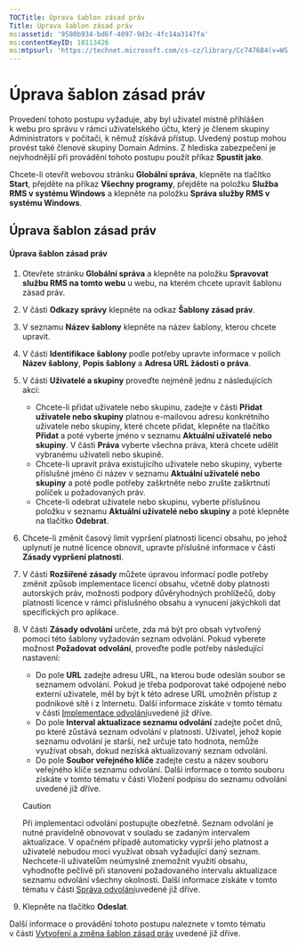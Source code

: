 ```yaml
---
TOCTitle: Úprava šablon zásad práv
Title: Úprava šablon zásad práv
ms:assetid: '9580b934-bd6f-4097-9d3c-4fc14a3147fa'
ms:contentKeyID: 18113426
ms:mtpsurl: 'https://technet.microsoft.com/cs-cz/library/Cc747684(v=WS.10)'
---
```


Úprava šablon zásad práv
========================

Provedení tohoto postupu vyžaduje, aby byl uživatel místně přihlášen k webu pro správu v rámci uživatelského účtu, který je členem skupiny Administrators v počítači, k němuž získává přístup. Uvedený postup mohou provést také členové skupiny Domain Admins. Z hlediska zabezpečení je nejvhodnější při provádění tohoto postupu použít příkaz **Spustit jako**.

Chcete-li otevřít webovou stránku **Globální správa**, klepněte na tlačítko **Start**, přejděte na příkaz **Všechny programy**, přejděte na položku **Služba RMS v systému Windows** a klepněte na položku **Správa služby RMS v systému Windows**.

Úprava šablon zásad práv
------------------------

#### Úprava šablon zásad práv

1.  Otevřete stránku **Globální správa** a klepněte na položku **Spravovat službu RMS na tomto webu** u webu, na kterém chcete upravit šablonu zásad práv.

2.  V části **Odkazy správy** klepněte na odkaz **Šablony zásad práv**.

3.  V seznamu **Název šablony** klepněte na název šablony, kterou chcete upravit.

4.  V části **Identifikace šablony** podle potřeby upravte informace v polích **Název šablony**, **Popis šablony** a **Adresa URL žádosti o práva**.

5.  V části **Uživatelé a skupiny** proveďte nejméně jednu z následujících akcí:

    -   Chcete-li přidat uživatele nebo skupinu, zadejte v části **Přidat uživatele nebo skupiny** platnou e-mailovou adresu konkrétního uživatele nebo skupiny, které chcete přidat, klepněte na tlačítko **Přidat** a poté vyberte jméno v seznamu **Aktuální uživatelé nebo skupiny**. V části **Práva** vyberte všechna práva, která chcete udělit vybranému uživateli nebo skupině.
    -   Chcete-li upravit práva existujícího uživatele nebo skupiny, vyberte příslušné jméno či název v seznamu **Aktuální uživatelé nebo skupiny** a poté podle potřeby zaškrtněte nebo zrušte zaškrtnutí políček u požadovaných práv.
    -   Chcete-li odebrat uživatele nebo skupinu, vyberte příslušnou položku v seznamu **Aktuální uživatelé nebo skupiny** a poté klepněte na tlačítko **Odebrat**.

6.  Chcete-li změnit časový limit vypršení platnosti licencí obsahu, po jehož uplynutí je nutné licence obnovit, upravte příslušné informace v části **Zásady vypršení platnosti**.

7.  V části **Rozšířené zásady** můžete úpravou informací podle potřeby změnit způsob implementace licencí obsahu, včetně doby platnosti autorských práv, možnosti podpory důvěryhodných prohlížečů, doby platnosti licence v rámci příslušného obsahu a vynucení jakýchkoli dat specifických pro aplikace.

8.  V části **Zásady odvolání** určete, zda má být pro obsah vytvořený pomocí této šablony vyžadován seznam odvolání. Pokud vyberete možnost **Požadovat odvolání**, proveďte podle potřeby následující nastavení:

    -   Do pole **URL** zadejte adresu URL, na kterou bude odeslán soubor se seznamem odvolání. Pokud je třeba podporovat také odpojené nebo externí uživatele, měl by být k této adrese URL umožněn přístup z podnikové sítě i z Internetu. Další informace získáte v tomto tématu v části [Implementace odvolání](https://technet.microsoft.com/4735f060-7197-4ae2-830a-f91bcc4de30a)uvedené již dříve.
    -   Do pole **Interval aktualizace seznamu odvolání** zadejte počet dnů, po které zůstává seznam odvolání v platnosti. Uživatel, jehož kopie seznamu odvolání je starší, než určuje tato hodnota, nemůže využívat obsah, dokud nezíská aktualizovaný seznam odvolání.
    -   Do pole **Soubor veřejného klíče** zadejte cestu a název souboru veřejného klíče seznamu odvolání. Další informace o tomto souboru získáte v tomto tématu v části Vložení podpisu do seznamu odvolání uvedené již dříve.

    > [!CAUTION]
    > Při implementaci odvolání postupujte obezřetně. Seznam odvolání je nutné pravidelně obnovovat v souladu se zadaným intervalem aktualizace. V opačném případě automaticky vyprší jeho platnost a uživatelé nebudou moci využívat obsah vyžadující daný seznam. Nechcete-li uživatelům neúmyslně znemožnit využití obsahu, vyhodnoťte pečlivě při stanovení požadovaného intervalu aktualizace seznamu odvolání všechny okolnosti. Další informace získáte v tomto tématu v části [Správa odvolání](https://technet.microsoft.com/df732a7d-1fb0-4845-87ca-fab4bc5f98a0)uvedené již dříve. 

9.  Klepněte na tlačítko **Odeslat**.

Další informace o provádění tohoto postupu naleznete v tomto tématu v části [Vytvoření a změna šablon zásad práv](https://technet.microsoft.com/6014176f-ef71-4d29-b3e3-da129c18563d) uvedené již dříve.
